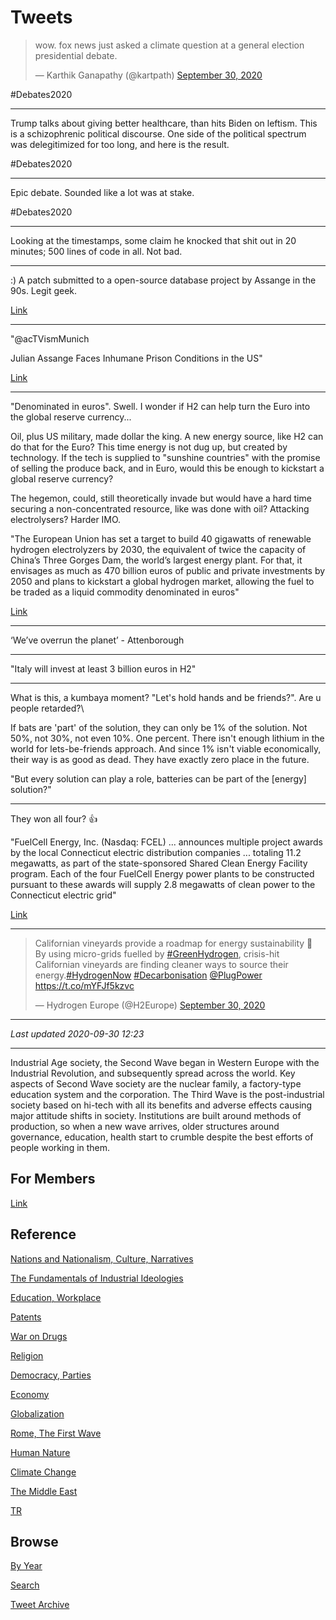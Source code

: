 # Tweets

<blockquote class="twitter-tweet"><p lang="en" dir="ltr">wow. fox news just asked a climate question at a general election presidential debate.</p>&mdash; Karthik Ganapathy (@kartpath) <a href="https://twitter.com/kartpath/status/1311128163121090563?ref_src=twsrc%5Etfw">September 30, 2020</a></blockquote> <script async src="https://platform.twitter.com/widgets.js" charset="utf-8"></script>

\#Debates2020

---

Trump talks about giving better healthcare, than hits Biden on
leftism. This is a schizophrenic political discourse. One side of the
political spectrum was delegitimized for too long, and here is the
result.

\#Debates2020

---

Epic debate. Sounded like a lot was at stake. 

\#Debates2020

---

Looking at the timestamps, some claim he knocked that shit out in 20
minutes; 500 lines of code in all. Not bad.

---

:) A patch submitted to a open-source database project by Assange in
the 90s. Legit geek.

[Link](https://git.postgresql.org/gitweb/?p=postgresql.git;a=commitdiff;h=76bc8cb97fc35673c42fe84fe6a9d6887260419a;hp=23c7ff0b3c38657081590430d08ef48bb5bde759)

---

"@acTVismMunich

Julian Assange Faces Inhumane Prison Conditions in the US"

[Link](https://twitter.com/acTVismMunich/status/1311002219655897090)

---

"Denominated in euros". Swell. I wonder if H2 can help turn the Euro
into the global reserve currency...

Oil, plus US military, made dollar the king. A new energy source, like
H2 can do that for the Euro? This time energy is not dug up, but
created by technology. If the tech is supplied to "sunshine countries"
with the promise of selling the produce back, and in Euro, would this
be enough to kickstart a global reserve currency?

The hegemon, could, still theoretically invade but would have a hard
time securing a non-concentrated resource, like was done with
oil? Attacking electrolysers? Harder IMO.

"The European Union has set a target to build 40 gigawatts of
renewable hydrogen electrolyzers by 2030, the equivalent of twice the
capacity of China’s Three Gorges Dam, the world’s largest energy
plant. For that, it envisages as much as 470 billion euros of public
and private investments by 2050 and plans to kickstart a global
hydrogen market, allowing the fuel to be traded as a liquid commodity
denominated in euros"

[Link](https://www.bloomberg.com/news/articles/2020-09-24/how-hydrogen-became-the-hottest-thing-in-green-energy-quicktake)

---

‘We’ve overrun the planet’ - Attenborough

---

"Italy will invest at least 3 billion euros in H2"

---

What is this, a kumbaya moment? "Let's hold hands and be
friends?". Are u people retarded?\

If bats are 'part' of the solution, they can only be 1% of the
solution. Not 50%, not 30%, not even 10%. One percent. There isn't
enough lithium in the world for lets-be-friends approach. And since 1%
isn't viable economically, their way is as good as dead. They have
exactly zero place in the future.

"But every solution can play a role, batteries can be part of the
[energy] solution?"

---

They won all four? 👍

"FuelCell Energy, Inc. (Nasdaq: FCEL) ... announces multiple project
awards by the local Connecticut electric distribution companies
... totaling 11.2 megawatts, as part of the state-sponsored Shared
Clean Energy Facility program. Each of the four FuelCell Energy power
plants to be constructed pursuant to these awards will supply 2.8
megawatts of clean power to the Connecticut electric grid"

[Link](https://www.globenewswire.com/news-release/2020/09/29/2100495/0/en/FuelCell-Energy-Announces-Multiple-Awards-to-Provide-Clean-Energy-to-Northeast-Power-Grid.html)

---

<blockquote class="twitter-tweet"><p lang="en" dir="ltr">Californian vineyards provide a roadmap for energy sustainability 🍇<br>By using micro-grids fuelled by <a href="https://twitter.com/hashtag/GreenHydrogen?src=hash&amp;ref_src=twsrc%5Etfw">#GreenHydrogen</a>, crisis-hit Californian vineyards are finding cleaner ways to source their energy.<a href="https://twitter.com/hashtag/HydrogenNow?src=hash&amp;ref_src=twsrc%5Etfw">#HydrogenNow</a> <a href="https://twitter.com/hashtag/Decarbonisation?src=hash&amp;ref_src=twsrc%5Etfw">#Decarbonisation</a> <a href="https://twitter.com/plugpower?ref_src=twsrc%5Etfw">@PlugPower</a> <a href="https://t.co/mYFJf5kzvc">https://t.co/mYFJf5kzvc</a></p>&mdash; Hydrogen Europe (@H2Europe) <a href="https://twitter.com/H2Europe/status/1311211152509083651?ref_src=twsrc%5Etfw">September 30, 2020</a></blockquote> <script async src="https://platform.twitter.com/widgets.js" charset="utf-8"></script>

---

*Last updated 2020-09-30 12:23*

---

Industrial Age society, the Second Wave began in Western Europe with
the Industrial Revolution, and subsequently spread across the
world. Key aspects of Second Wave society are the nuclear family, a
factory-type education system and the corporation. The Third Wave is
the post-industrial society based on hi-tech with all its benefits and
adverse effects causing major attitude shifts in society. Institutions
are built around methods of production, so when a new wave arrives,
older structures around governance, education, health start to crumble
despite the best efforts of people working in them.

## For Members

[Link](https://thirdwave-members.herokuapp.com)

## Reference

[Nations and Nationalism, Culture, Narratives](/2013/02/nations-and-nationalism.md)

[The Fundamentals of Industrial Ideologies](/2011/04/fundamentals-of-industrial-ideologies.md)

[Education, Workplace](2017/09/education-workplace.md)

[Patents](/2018/09/patents.md)

[War on Drugs](/2019/11/war-on-drugs.md)

[Religion](/2015/04/god-religion.md)

[Democracy, Parties](/2016/11/democracy.md)

[Economy](/2018/05/economy.md)

[Globalization](/2018/09/globalization.md)

[Rome, The First Wave](/2017/12/rome.md)

[Human Nature](/2020/07/human-nature.md)

[Climate Change](/2018/12/climate.md)

[The Middle East](/2019/07/middleeast.md)

[TR](../tr)

## Browse

[By Year](years.md)

[Search](search.html)

[Tweet Archive](/tweets/README.md)

